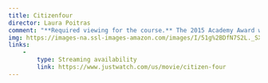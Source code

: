 ```yaml
---
title: Citizenfour
director: Laura Poitras
comment: "**Required viewing for the course.** The 2015 Academy Award winner for Best Documentary Feature, this film tells the story of Edward Snowden and the NSA spying disclosures of 2013. Edited version available on Vidangel.com."
img: https://images-na.ssl-images-amazon.com/images/I/51g%2BDfN7S2L._SX200_QL80_.jpg
links:
    -
        type: Streaming availability
        link: https://www.justwatch.com/us/movie/citizen-four
---
```

